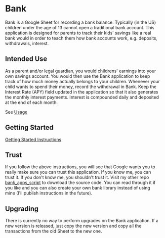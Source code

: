 # Bank
Bank is a Google Sheet for recording a bank balance. Typically (in the US) children under the age of 13 cannot open a traditional bank account. This application is designed for parents to track their kids' savings like a real bank would in order to teach them how bank accounts work, e.g. deposits, withdrawals, interest.

## Intended Use
As a parent and/or legal guardian, you would childrens' earnings into your own savings account. You would then use the Bank application to keep track of how much money actually belongs to your children. Whenever your child wants to spend their money, record the withdrawal in Bank. Keep the Interest Rate (APY) field updated in the application so that it also generates the monthly interest payments. Interest is compounded daily and deposited at the end of each month.

See [Usage](./usage.md)

## Getting Started
[Getting Started Instructions](./getting_started.md)

## Trust
If you follow the above instructions, you will see that Google wants you to really make sure you can trust this application. If you know me, you can trust it. If you don't know me, you shouldn't trust it. Visit my other repo [bank_apps_script](https://github.com/michael-cheung-nz2/bank_apps_script) to download the source code. You can read through it if you like and you can also create your own bank library instead of using mine (I'll publish instructions in the future).

## Upgrading
There is currently no way to perform upgrades on the Bank application. If a new version is released, just copy the new version and copy all the transactions from the old Sheet to the new one.

